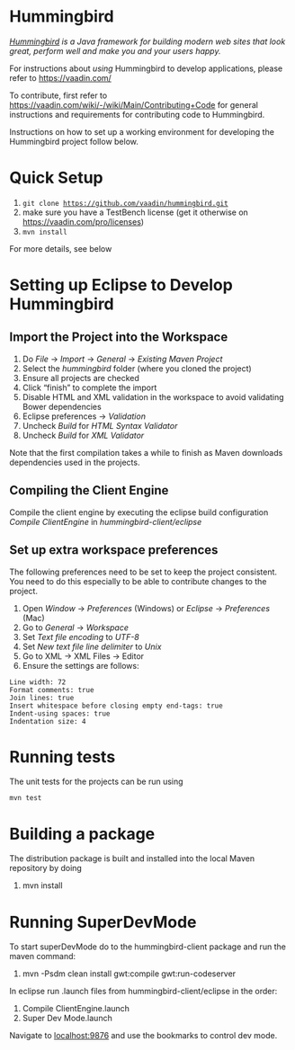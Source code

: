 Hummingbird
======
*[Hummingbird](https://vaadin.com) is a Java framework for building modern web sites that look great, perform well and make you and your users happy.*

For instructions about _using_ Hummingbird to develop applications, please refer to
https://vaadin.com/

To contribute, first refer to https://vaadin.com/wiki/-/wiki/Main/Contributing+Code
for general instructions and requirements for contributing code to Hummingbird.

Instructions on how to set up a working environment for developing the Hummingbird project follow below.

Quick Setup
======
1. <code>git clone https://github.com/vaadin/hummingbird.git</code>
1. make sure you have a TestBench license (get it otherwise on https://vaadin.com/pro/licenses)
1. <code>mvn install</code>

For more details, see below

Setting up Eclipse to Develop Hummingbird
=========

Import the Project into the Workspace
------------
1. Do *File* -> *Import* -> *General* -> *Existing Maven Project*
1. Select the *hummingbird* folder (where you cloned the project)
1. Ensure all projects are checked
1. Click “finish” to complete the import
1. Disable HTML and XML validation in the workspace to avoid validating Bower dependencies
 1. Eclipse preferences -> *Validation*
 1. Uncheck *Build* for *HTML Syntax Validator*
 1. Uncheck *Build* for *XML Validator*


Note that the first compilation takes a while to finish as Maven downloads dependencies used in the projects.

Compiling the Client Engine
--------
Compile the client engine by executing the eclipse build configuration *Compile ClientEngine* in *hummingbird-client/eclipse*

Set up extra workspace preferences
--------
The following preferences need to be set to keep the project consistent. You need to do this especially to be able to contribute changes to the project.

1. Open *Window* -> *Preferences* (Windows) or *Eclipse* -> *Preferences* (Mac)
1. Go to *General* ->  *Workspace*
 1. Set *Text file encoding* to *UTF-8*
 1. Set *New text file line delimiter* to *Unix*
1. Go to XML -> XML Files -> Editor
 1. Ensure the settings are follows:
<pre><code>Line width: 72
Format comments: true
Join lines: true
Insert whitespace before closing empty end-tags: true
Indent-using spaces: true
Indentation size: 4
</code></pre>

Running tests
=====
The unit tests for the projects can be run using
<pre><code>mvn test</code></pre>

Building a package
=====
The distribution package is built and installed into the local Maven repository by doing

1. mvn install

Running SuperDevMode
=====

To start superDevMode do to the hummingbird-client package and run the maven command:

1. mvn -Psdm clean install gwt:compile gwt:run-codeserver

In eclipse run .launch files from hummingbird-client/eclipse in the order:

1. Compile ClientEngine.launch
2. Super Dev Mode.launch

Navigate to [localhost:9876](localhost:9876) and use the bookmarks to control
dev mode.
